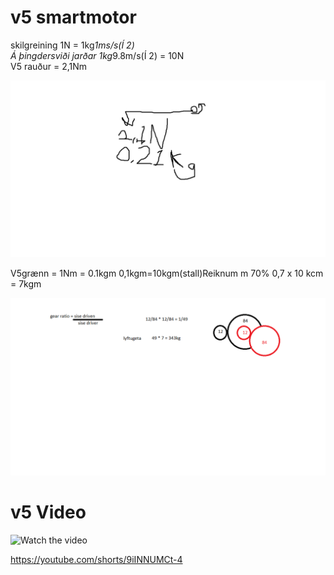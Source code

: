 <h1>v5 smartmotor</h1>



skilgreining 1N = 1kg*1ms/s(Í 2) <br>
Á þingdersviði jarðar 1kg*9.8m/s(Í 2) = 10N<br>
V5 rauður = 2,1Nm<br>

![mynd](https://github.com/gitmaus1/v-lmenni-II/blob/main/Verkefni%202/Untitled.png)

V5grænn = 1Nm = 0.1kgm
0,1kgm=10kgm(stall)Reiknum m 70% 0,7 x 10 kcm = 7kgm


![mynd](https://github.com/gitmaus1/v-lmenni-II/blob/main/Verkefni%202/Untitled2.png)

<h1>v5 Video  </h1>

![Watch the video]([https://youtu.be/vt5fpE0bzSY](https://youtube.com/shorts/9iINNUMCt-4)https://youtube.com/shorts/9iINNUMCt-4)

https://youtube.com/shorts/9iINNUMCt-4
